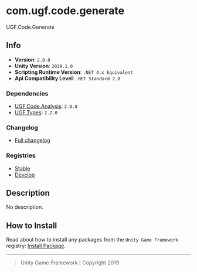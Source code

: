 # com.ugf.code.generate

UGF.Code.Generate

## Info

- **Version**: `2.0.0`
- **Unity Version**: `2019.1.0`
- **Scripting Runtime Version**: `.NET 4.x Equivalent`
- **Api Compatibility Level**: `.NET Standard 2.0`

### Dependencies

- [UGF.Code.Analysis](https://github.com/unity-game-framework/ugf-code-analysis): `2.0.0`
- [UGF.Types](https://github.com/unity-game-framework/ugf-types): `2.2.0`

### Changelog

- [Full changelog][1]

### Registries

- [Stable][2]
- [Develop][3]

## Description

No description.

## How to Install

Read about how to install any packages from the `Unity Game Framework` registry: [Install Package][4].

---
> Unity Game Framework | Copyright 2019

[1]: changelog.md
[2]: https://bintray.com/unity-game-framework/stable/com.ugf.code.generate
[3]: https://bintray.com/unity-game-framework/dev/com.ugf.code.generate
[4]: https://github.com/unity-game-framework/ugf-documentation/wiki/Install-Package
